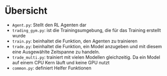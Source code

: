 # Übersicht

-   `Agent.py`: Stellt den RL Agenten dar
-   `trading_gym.py`: ist die Trainingsumgebung, die für das Training erstellt wurde
-   `train.py`: beinhaltet die Funktion, den Agenten zu trainieren
-   `trade.py`: beinhaltet die Funktion, ein Model anzugeben und mit diesem eine Ausgewählte Zeitspanne zu handeln.
-   `trade_multi.py`: trainiert mit vielen Modellen gleichzeitig. Da ein Model auf einem CPU Kern läuft und keine GPU nutzt
-   `common.py`: definiert Helfer Funktionen
